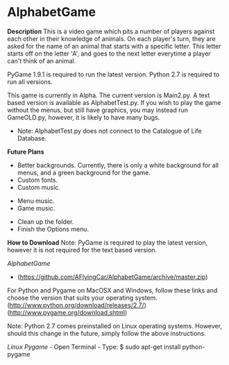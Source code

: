 AlphabetGame
============
  **Description**
  This is a video game which pits a number of players against each other in their knowledge of animals.
  On each player's turn, they are asked for the name of an animal that starts with a specific letter.
  This letter starts off on the letter 'A', and goes to the next letter everytime a player can't think of an animal.
  
  PyGame 1.9.1 is required to run the latest version.
  Python 2.7 is required to run all versions.
  
  This game is currently in Alpha. The current version is Main2.py.
  A text based version is available as AlphabetTest.py.
  If you wish to play the game without the menus, but still have graphics, you may instead run GameOLD.py, however, it is likely to have many bugs.
  
  - Note: AlphabetTest.py does not connect to the Catalogue of Life Database.
  
  **Future Plans**
  * Better backgrounds. Currently, there is only a white background for all menus, and a green background for the game.
  * Custom fonts.
  * Custom music.
  - Menu music.
  - Game music.
  * Clean up the folder.
  * Finish the Options menu.
  
  **How to Download**
  Note: PyGame is required to play the latest version, however it is not required for the text based version.

  *AlphabetGame*
  * (https://github.com/AFlyingCar/AlphabetGame/archive/master.zip)
  
  For Python and Pygame on MacOSX and Windows, follow these links and choose the version that suits your operating system.
  (http://www.python.org/download/releases/2.7/)
  (http://www.pygame.org/download.shtml)
  
  Note: Python 2.7 comes preinstalled on Linux operating systems. However, should this change in the future, simply follow the above instructions.
  
  *Linux*
    *Pygame*
    - Open Terminal
    - Type:
        $ sudo apt-get install python-pygame
